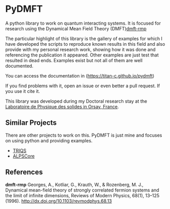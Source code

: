 # PyDMFT

A python library to work on quantum interacting systems. It is focused for
research using the Dynamical Mean Field Theory (DMFT)[dmft-rmp](#dmft-rmp)

The particular highlight of this library is the gallery of examples for
which I have developed the scripts to reproduce known results in this field
and also provide with my personal research work, showing how it was done
and referencing the publication it appeared. Other examples are just test
that resulted in dead ends. Examples exist but not all of them are well
documented.

You can access the documentation in (https://titan-c.github.io/pydmft)

If you find problems with it, open an issue or even better a pull
request. If you use it cite it.

This library was developed during my Doctoral research stay at the
[Laboratoire de Physique des solides in Orsay, France](https://www.lps.u-psud.fr/?lang=fr).

## Similar Projects

There are other projects to work on this. PyDMFT is just mine and focuses
on using python and providing examples.

- [TRIQS](https://triqs.ipht.cnrs.fr)
- [ALPSCore](http://alpscore.org/)

## References

<b id="dmft-rmp">dmft-rmp</b> Georges, A., Kotliar, G., Krauth, W., & Rozenberg, M. J.,
Dynamical mean-field theory of strongly correlated fermion systems and the
limit of infinite dimensions, Reviews of Modern Physics, 68(1), 13–125
(1996).  http://dx.doi.org/10.1103/revmodphys.68.13
